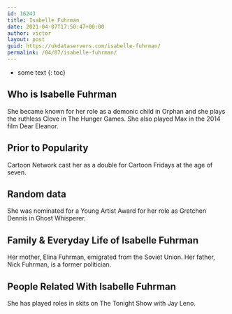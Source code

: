 ```yaml
---
id: 16243
title: Isabelle Fuhrman
date: 2021-04-07T17:50:47+00:00
author: victor
layout: post
guid: https://ukdataservers.com/isabelle-fuhrman/
permalink: /04/07/isabelle-fuhrman/
---
```


* some text
{: toc}


## Who is Isabelle Fuhrman



She became known for her role as a demonic child in Orphan and she plays the ruthless Clove in The Hunger Games. She also played Max in the 2014 film Dear Eleanor. 

                
                
                
## Prior to Popularity



Cartoon Network cast her as a double for Cartoon Fridays at the age of seven. 

                
                
                
## Random data



She was nominated for a Young Artist Award for her role as Gretchen Dennis in Ghost Whisperer. 

                
                
                
## Family & Everyday Life of Isabelle Fuhrman



Her mother, Elina Fuhrman, emigrated from the Soviet Union. Her father, Nick Fuhrman, is a former politician. 

                
                
                
## People Related With Isabelle Fuhrman



She has played roles in skits on The Tonight Show with Jay Leno. 

                
              
            
          
          
          
